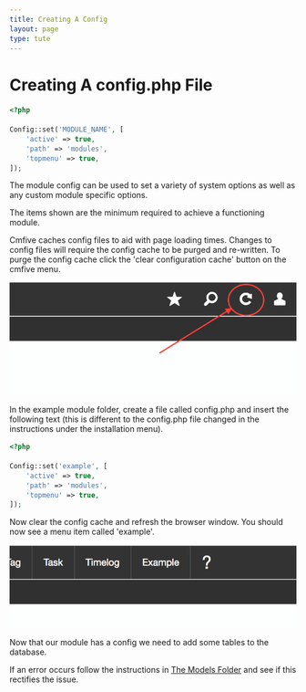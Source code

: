 ```yaml
---
title: Creating A Config
layout: page
type: tute
---
```


# Creating A config.php File

```php
<?php

Config::set('MODULE_NAME', [
    'active' => true,
    'path' => 'modules',
    'topmenu' => true,
]);
```

The module config can be used to set a variety of system options as well as any custom module specific options.

The items shown are the minimum required to achieve a functioning module.

Cmfive caches config files to aid with page loading times. Changes to config files will require the config cache to be purged and re-written. To purge the config cache click the 'clear configuration cache' button on the cmfive menu.

![Clear configuration cache](/assets/images/config_refresh.png)

In the example module folder, create a file called config.php and insert the following text (this is different to the config.php file changed in the instructions under the installation menu).

```php
<?php

Config::set('example', [
    'active' => true,
    'path' => 'modules',
    'topmenu' => true,
]);
```

Now clear the config cache and refresh the browser window. You should now see a menu item called 'example'.

![Example menu item](/assets/images/example_menu_item.png)

Now that our module has a config we need to add some tables to the database.

If an error occurs follow the instructions in [The Models Folder](theModelsFolder) and see if this rectifies the issue.
